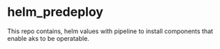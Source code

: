 # helm_predeploy
This repo contains, helm values with pipeline to install components that enable aks to be operatable. 
